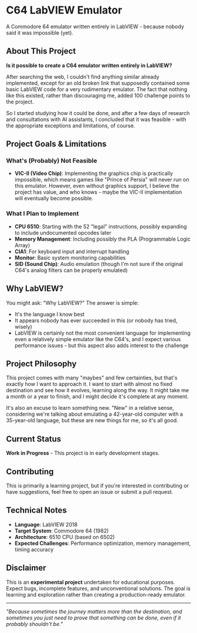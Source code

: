 # C64 LabVIEW Emulator

A Commodore 64 emulator written entirely in LabVIEW - because nobody said it was impossible (yet).

## About This Project

**Is it possible to create a C64 emulator written entirely in LabVIEW?**

After searching the web, I couldn't find anything similar already implemented, except for an old broken link that supposedly contained some basic LabVIEW code for a very rudimentary emulator. The fact that nothing like this existed, rather than discouraging me, added 100 challenge points to the project.

So I started studying how it could be done, and after a few days of research and consultations with AI assistants, I concluded that it was feasible - with the appropriate exceptions and limitations, of course.

## Project Goals & Limitations

### What's (Probably) Not Feasible
- **VIC-II (Video Chip)**: Implementing the graphics chip is practically impossible, which means games like "Prince of Persia" will never run on this emulator. However, even without graphics support, I believe the project has value, and who knows - maybe the VIC-II implementation will eventually become possible.

### What I Plan to Implement
- **CPU 6510**: Starting with the 52 "legal" instructions, possibly expanding to include undocumented opcodes later
- **Memory Management**: Including possibly the PLA (Programmable Logic Array)
- **CIA1**: For keyboard input and interrupt handling
- **Monitor**: Basic system monitoring capabilities
- **SID (Sound Chip)**: Audio emulation (though I'm not sure if the original C64's analog filters can be properly emulated)

## Why LabVIEW?

You might ask: "Why LabVIEW?" The answer is simple:
- It's the language I know best
- It appears nobody has ever succeeded in this (or nobody has tried, wisely)
- LabVIEW is certainly not the most convenient language for implementing even a relatively simple emulator like the C64's, and I expect various performance issues - but this aspect also adds interest to the challenge

## Project Philosophy

This project comes with many "maybes" and few certainties, but that's exactly how I want to approach it. I want to start with almost no fixed destination and see how it evolves, learning along the way. It might take me a month or a year to finish, and I might decide it's complete at any moment.

It's also an excuse to learn something new. "New" in a relative sense, considering we're talking about emulating a 42-year-old computer with a 35-year-old language, but these are new things for me, so it's all good.

## Current Status

**Work in Progress** - This project is in early development stages.

## Contributing

This is primarily a learning project, but if you're interested in contributing or have suggestions, feel free to open an issue or submit a pull request.

## Technical Notes

- **Language**: LabVIEW 2018
- **Target System**: Commodore 64 (1982)
- **Architecture**: 6510 CPU (based on 6502)
- **Expected Challenges**: Performance optimization, memory management, timing accuracy

## Disclaimer

This is an **experimental project** undertaken for educational purposes. Expect bugs, incomplete features, and unconventional solutions. The goal is learning and exploration rather than creating a production-ready emulator.

---

*"Because sometimes the journey matters more than the destination, and sometimes you just need to prove that something can be done, even if it probably shouldn't be."*
